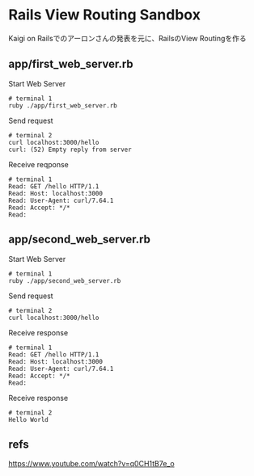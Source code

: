# Rails View Routing Sandbox

Kaigi on Railsでのアーロンさんの発表を元に、RailsのView Routingを作る

## app/first_web_server.rb

Start Web Server

```
# terminal 1
ruby ./app/first_web_server.rb
```

Send request

```
# terminal 2
curl localhost:3000/hello
curl: (52) Empty reply from server
```

Receive reqponse

```
# terminal 1
Read: GET /hello HTTP/1.1
Read: Host: localhost:3000
Read: User-Agent: curl/7.64.1
Read: Accept: */*
Read:
```

## app/second_web_server.rb

Start Web Server

```
# terminal 1
ruby ./app/second_web_server.rb
```

Send request

```
# terminal 2
curl localhost:3000/hello
```

Receive response

```
# terminal 1
Read: GET /hello HTTP/1.1
Read: Host: localhost:3000
Read: User-Agent: curl/7.64.1
Read: Accept: */*
Read:
```

Receive response

```
# terminal 2
Hello World
```

## refs

https://www.youtube.com/watch?v=q0CH1tB7e_o
